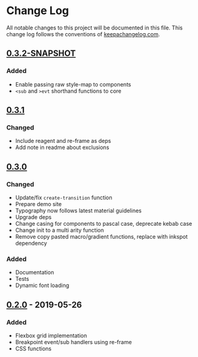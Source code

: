 # Change Log
All notable changes to this project will be documented in this file. This change log follows the conventions of [keepachangelog.com](http://keepachangelog.com/).

## [0.3.2-SNAPSHOT]
### Added
- Enable passing raw style-map to components
- `<sub` and `>evt` shorthand functions to core

## [0.3.1]

### Changed
- Include reagent and re-frame as deps
- Add note in readme about exclusions

## [0.3.0]
### Changed
- Update/fix `create-transition` function
- Prepare demo site
- Typography now follows latest material guidelines
- Upgrade deps
- Change casing for components to pascal case, deprecate kebab case
- Change init to a multi arity function
- Remove copy pasted macro/gradient functions, replace with inkspot dependency

### Added
- Documentation
- Tests
- Dynamic font loading

## [0.2.0] - 2019-05-26

### Added
- Flexbox grid implementation
- Breakpoint event/sub handlers using re-frame
- CSS functions

[0.3.2-SNAPSHOT]: https://github.com/roosta/tincture/compare/0.3.1...HEAD
[0.3.1]: https://github.com/roosta/tincture/compare/0.3.0...0.3.1
[0.3.0]: https://github.com/roosta/tincture/compare/0.2.0...0.3.0
[0.2.0]: https://github.com/roosta/tincture/compare/0.1.8...0.2.0

